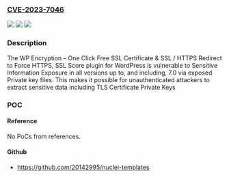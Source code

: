 ### [CVE-2023-7046](https://cve.mitre.org/cgi-bin/cvename.cgi?name=CVE-2023-7046)
![](https://img.shields.io/static/v1?label=Product&message=WP%20Encryption%20%E2%80%93%20One%20Click%20Free%20SSL%20Certificate%20%26%20SSL%20%2F%20HTTPS%20Redirect%20to%20Force%20HTTPS%2C%20Security%2B&color=blue)
![](https://img.shields.io/static/v1?label=Version&message=*%3C%3D%207.0%20&color=brighgreen)
![](https://img.shields.io/static/v1?label=Vulnerability&message=CWE-200%20Information%20Exposure&color=brighgreen)

### Description

The WP Encryption – One Click Free SSL Certificate & SSL / HTTPS Redirect to Force HTTPS, SSL Score plugin for WordPress is vulnerable to Sensitive Information Exposure in all versions up to, and including, 7.0 via exposed Private key files. This makes it possible for unauthenticated attackers to extract sensitive data including TLS Certificate Private Keys

### POC

#### Reference
No PoCs from references.

#### Github
- https://github.com/20142995/nuclei-templates

